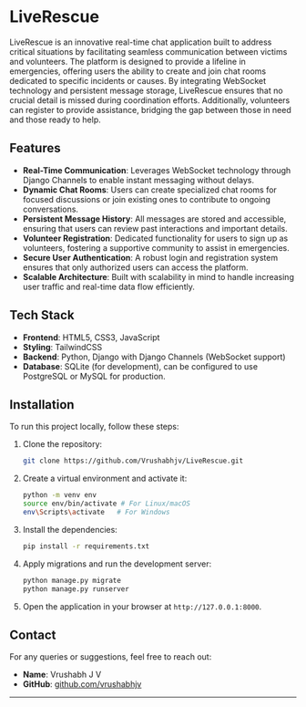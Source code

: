 # LiveRescue

LiveRescue is an innovative real-time chat application built to address critical situations by facilitating seamless communication between victims and volunteers. The platform is designed to provide a lifeline in emergencies, offering users the ability to create and join chat rooms dedicated to specific incidents or causes. By integrating WebSocket technology and persistent message storage, LiveRescue ensures that no crucial detail is missed during coordination efforts. Additionally, volunteers can register to provide assistance, bridging the gap between those in need and those ready to help.

## Features

- **Real-Time Communication**: Leverages WebSocket technology through Django Channels to enable instant messaging without delays.
- **Dynamic Chat Rooms**: Users can create specialized chat rooms for focused discussions or join existing ones to contribute to ongoing conversations.
- **Persistent Message History**: All messages are stored and accessible, ensuring that users can review past interactions and important details.
- **Volunteer Registration**: Dedicated functionality for users to sign up as volunteers, fostering a supportive community to assist in emergencies.
- **Secure User Authentication**: A robust login and registration system ensures that only authorized users can access the platform.
- **Scalable Architecture**: Built with scalability in mind to handle increasing user traffic and real-time data flow efficiently.

## Tech Stack

- **Frontend**: HTML5, CSS3, JavaScript
- **Styling**: TailwindCSS
- **Backend**: Python, Django with Django Channels (WebSocket support)
- **Database**: SQLite (for development), can be configured to use PostgreSQL or MySQL for production.

## Installation

To run this project locally, follow these steps:

1. Clone the repository:
   ```bash
   git clone https://github.com/Vrushabhjv/LiveRescue.git
   ```

2. Create a virtual environment and activate it:
   ```bash
   python -m venv env
   source env/bin/activate # For Linux/macOS
   env\Scripts\activate   # For Windows
   ```

3. Install the dependencies:
   ```bash
   pip install -r requirements.txt
   ```

4. Apply migrations and run the development server:
   ```bash
   python manage.py migrate
   python manage.py runserver
   ```

5. Open the application in your browser at `http://127.0.0.1:8000`.

## Contact

For any queries or suggestions, feel free to reach out:

- **Name**: Vrushabh J V
- **GitHub**: [github.com/vrushabhjv](https://github.com/vrushabhjv)

---
